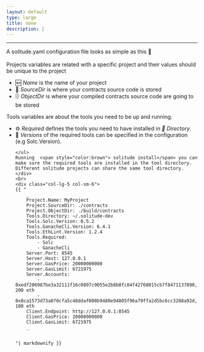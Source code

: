 ```yaml
---
layout: default
type: large
title: none
description: |
---
```

---

<div class="row">
    <div class="col-lg-5 col-sm-6">
    A solitude.yaml configuration file looks as simple as this 👀
    <br>
    <br>
    Projects variables are related with a specific project and their values
    should be unique to the project
    <br>
    <ul>
    <li> 
    🆕 <i>Name</i> is the name of your project 
    </li>
    <li> 
    📁 <i>SourceDir</i> is where your contracts source code is stored
    </li>
    <li> 
    🗄️ <i>ObjectDir</i> is where your compiled contracts source code are going to be stored
    </li>
    </ul>
    Tools variables are about the tools you need to be up and running.
    <br>
    <ul>
    <li>⚙️ <i> Required</i> defines the tools you need to have installed in <i> 📁 Directory</i>.
    </li> 
    <li>🔢 <i> Versions </i> of the required tools can be specified in the configuration  (e.g Solc.Version).
    </li> 

    </ul>
    Running  <span style="color:brown"> solitude install</span> you can make sure the required tools are installed in the tool directory. Different solitude projects can share the same tool directory.
    </div>
    <br>
    <div class="col-lg-5 col-sm-6">
    {{ "
        _
        Project.Name: MyProject
        Project.SourceDir: ./contracts
        Project.ObjectDir: ./build/contracts
        Tools.Directory: ~/.solitude-dev
        Tools.Solc.Version: 0.5.2
        Tools.GanacheCli.Version: 6.4.1
        Tools.EthLint.Version: 1.2.4
        Tools.Required:
            - Solc
            - GanacheCli
        Server.Port: 8545
        Server.Host: 127.0.0.1
        Server.GasPrice: 20000000000
        Server.GasLimit: 6721975
        Server.Accounts:
            - 0xedf206987be3a32111f16c0807c9055e2b8b8fc84f42768015cb7f8471137890, 200 eth
            - 0x0ca1573d73a070cfa5c48ddaf000b9480e94805f96a79ffa2d5bc6cc3288a92d, 100 eth
        Client.Endpoint: http://127.0.0.1:8545
        Client.GasPrice: 20000000000
        Client.GasLimit: 6721975
        _

    
    "| markdownify }}
    
   </div>
   
</div>